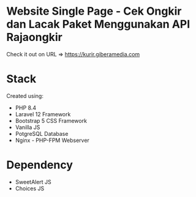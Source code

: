 # Website Single Page - Cek Ongkir dan Lacak Paket Menggunakan API Rajaongkir
Check it out on URL => https://kurir.giberamedia.com

# Stack
Created using:
- PHP 8.4
- Laravel 12 Framework
- Bootstrap 5 CSS Framework
- Vanilla JS
- PotgreSQL Database
- Nginx - PHP-FPM Webserver

# Dependency
- SweetAlert JS
- Choices JS